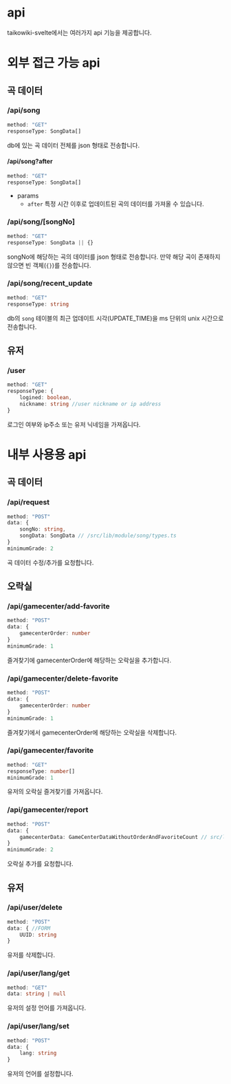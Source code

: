 # api

taikowiki-svelte에서는 여러가지 api 기능을 제공합니다.

# 외부 접근 가능 api

## 곡 데이터

### /api/song

```ts
method: "GET"
responseType: SongData[]
```

db에 있는 곡 데이터 전체를 json 형태로 전송합니다.

#### /api/song?after
```ts
method: "GET"
responseType: SongData[]
```
- params
    - `after` 특정 시간 이후로 업데이트된 곡의 데이터를 가져올 수 있습니다.


### /api/song/[songNo]

```ts
method: "GET"
responseType: SongData || {}
```

songNo에 해당하는 곡의 데이터를 json 형태로 전송합니다. 만약 해당 곡이 존재하지 않으면 빈 객체(`{}`)를 전송합니다.

### /api/song/recent_update

```ts
method: "GET"
responseType: string
```

db의 `song` 테이블의 최근 업데이트 시각(UPDATE_TIME)을 ms 단위의 unix 시간으로 전송합니다.

## 유저

### /user
```ts
method: "GET"
responseType: {
    logined: boolean,
    nickname: string //user nickname or ip address
}
```

로그인 여부와 ip주소 또는 유저 닉네임을 가져옵니다.

# 내부 사용용 api

## 곡 데이터

### /api/request

```ts
method: "POST"
data: {
    songNo: string,
    songData: SongData // /src/lib/module/song/types.ts
}
minimumGrade: 2
```

곡 데이터 수정/추가를 요청합니다.

## 오락실

### /api/gamecenter/add-favorite
```ts
method: "POST"
data: {
    gamecenterOrder: number
}
minimumGrade: 1
```

즐겨찾기에 gamecenterOrder에 해당하는 오락실을 추가합니다.

### /api/gamecenter/delete-favorite
```ts
method: "POST"
data: {
    gamecenterOrder: number
}
minimumGrade: 1
```

즐겨찾기에서 gamecenterOrder에 해당하는 오락실을 삭제합니다.

### /api/gamecenter/favorite
```ts
method: "GET"
responseType: number[]
minimumGrade: 1
```

유저의 오락실 즐겨찾기를 가져옵니다.

### /api/gamecenter/report

```ts
method: "POST"
data: {
    gamecenterData: GameCenterDataWithoutOrderAndFavoriteCount // src/lib/module/common/gamecenter/types.ts
}
minimumGrade: 2
```

오락실 추가를 요청합니다.

## 유저

### /api/user/delete
```ts
method: "POST"
data: { //FORM
    UUID: string
}
```

유저를 삭제합니다.

### /api/user/lang/get
```ts
method: "GET"
data: string | null
```

유저의 설정 언어를 가져옵니다.

### /api/user/lang/set
```ts
method: "POST"
data: {
    lang: string
}
```

유저의 언어를 설정합니다.